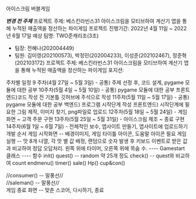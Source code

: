 아이스크림 버블게임


*****변경 전 주제*****
프로젝트 주제: 베스킨라빈스31 아이스크림을 모티브하여 계산기 앱을 통해 누적된 매출액을 정산하는 파이게임
프로젝트 진행기간: 2022년 4월 11일 ~ 2022년 6월 17일 예상
팀명: TWO준캐리조(3조)
- 팀장: 전혜나(202004449)
- 팀원: 김미영(202100573), 박정민(202004233), 이성준(202102467), 정준혁(202103172)
프로젝트 주제: 베스킨라빈스31 아이스크림을 모티브하여 계산기 앱을 통해 누적된 매출액을 정산하는 파이게임
포지션:

주차별 일정
9 주차(4월 27일 ~ 5월 3일) - 공통) 주제 선정 후, 코드 설계, pygame 모듈에 대한 공부
10주차(5월 4일 ~ 5월 10일) - 공통) pygame 모듈에 대한 공부 프론트엔드)코드 작성 전 기본틀 깃허브에 주석으로 작성
11주차(5월 11일 ~ 5월 17일) - 공통) pygame 모듈에 대한 공부
백엔드) 프로그램 시작단계 작성
프론트엔드) 시작단계에 필요한 그림 제작, 이미지 찾기, png파일로 업로드
12주차(5월 18일 ~ 5월 24일) - 게임화면 ~ 고객 주문 구현
13주차(5월 25일 ~ 5월 31일) - 아이스크림 제조 ~ 종료 구현
14주차(6월 1일 ~ 6월 7일) - 전체적인 보수, 앱사이트 만들기, 앱사이트에 업로드하기
개발 순서
게임 시작화면 -- 배경이미지, 게임 타이틀 아이콘, 도움말 아이콘 필요
게임 실행 -- 맛 8개 나열, 각 맛 별 값 배정, 랜덤으로 숫자 발생 후 키보드 이벤트로 받은 값과 비교하여 정답 오답처리. 왼쪽 위에 타이머, 오른쪽 위에 목숨 수.
---- Gamestart 클래스
---- 함수
init()
quest() -- random 약 25개 정도
check() -- quest와 비교하여 count
endmenu()
timer()
sale()
Hp()
cup&con()

//consumer() -- 말풍선//</br>
//saleman() -- 말풍선//</br>
게임 종료 화면 -- 맞춘 스코어, 다시하기, 종료
